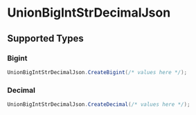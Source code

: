 # UnionBigIntStrDecimalJson


## Supported Types

### Bigint

```csharp
UnionBigIntStrDecimalJson.CreateBigint(/* values here */);
```

### Decimal

```csharp
UnionBigIntStrDecimalJson.CreateDecimal(/* values here */);
```
